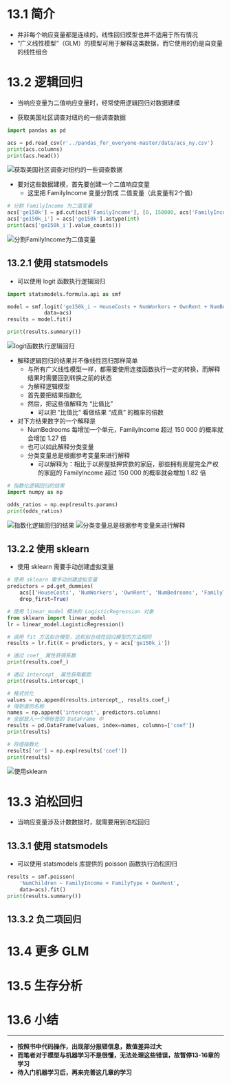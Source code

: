 <!-- code_chunk_output -->

# 13.1 简介

- 并非每个响应变量都是连续的，线性回归模型也并不适用于所有情况
- “广义线性模型”（GLM）的模型可用于解释这类数据，而它使用的仍是自变量的线性组合

# 13.2 逻辑回归

- 当响应变量为二值响应变量时，经常使用逻辑回归对数据建模
&nbsp;

- 获取美国社区调查对纽约的一些调查数据

```python
import pandas as pd

acs = pd.read_csv(r'../pandas_for_everyone-master/data/acs_ny.csv')
print(acs.columns)
print(acs.head())
```

![获取美国社区调查对纽约的一些调查数据](image/2022-05-27-18-41-15.png)

- 要对这些数据建模，首先要创建一个二值响应变量
  - 这里把 FamilyIncome 变量分割成 二值变量（此变量有2个值）

```python
# 分割 FamilyIncome 为二值变量
acs['ge150k'] = pd.cut(acs['FamilyIncome'], [0, 150000, acs['FamilyIncome'].max()], labels=[0, 1])
acs['ge150k_i'] = acs['ge150k'].astype(int)
print(acs['ge150k_i'].value_counts())
```

![分割FamilyIncome为二值变量](image/2022-05-27-18-47-27.png)

## 13.2.1 使用 statsmodels

- 可以使用 logit 函数执行逻辑回归

```python
import statsmodels.formula.api as smf

model = smf.logit('ge150k_i ~ HouseCosts + NumWorkers + OwnRent + NumBedrooms + FamilyType', 
            data=acs)
results = model.fit()

print(results.summary())
```

![logit函数执行逻辑回归](image/2022-05-31-16-01-39.png)

- 解释逻辑回归的结果并不像线性回归那样简单
  - 与所有广义线性模型一样，都需要使用连接函数执行一定的转换，而解释结果时需要回到转换之前的状态
  - 为解释逻辑模型
  - 首先要把结果指数化
  - 然后，把这些值解释为 “比值比”
    - 可以把 “比值比” 看做结果 “成真” 的概率的倍数
- 对下方结果数字的一个解释是
  - NumBedrooms 每增加一个单元，FamilyIncome 超过 150 000 的概率就会增加 1.27 倍
  - 也可以如此解释分类变量
  - 分类变量总是根据参考变量来进行解释
    - 可以解释为：相比于以房屋抵押贷款的家庭，那些拥有房屋完全产权的家庭的 FamilyIncome 超过 150 000 的概率就会增加 1.82 倍

```python
# 指数化逻辑回归的结果
import numpy as np

odds_ratios = np.exp(results.params)
print(odds_ratios)
```

![指数化逻辑回归的结果](image/2022-05-31-16-59-37.png)
![分类变量总是根据参考变量来进行解释](image/2022-05-31-17-07-40.png)

## 13.2.2 使用 sklearn

- 使用 sklearn 需要手动创建虚拟变量

```python
# 使用 sklearn 需手动创建虚拟变量
predictors = pd.get_dummies(
    acs[['HouseCosts', 'NumWorkers', 'OwnRent', 'NumBedrooms', 'FamilyType']],
    drop_first=True)

# 使用 linear_model 模块的 LogisticRegression 对象
from sklearn import linear_model
lr = linear_model.LogisticRegression()

# 调用 fit 方法拟合模型，这和拟合线性回归模型的方法相同
results = lr.fit(X = predictors, y = acs['ge150k_i'])

# 通过 coef_ 属性获得系数
print(results.coef_)

# 通过 intercept_ 属性获取截距
print(results.intercept_)

# 格式优化
values = np.append(results.intercept_, results.coef_)
# 得到值的名称
names = np.append('intercept', predictors.columns)
# 全部放入一个带标签的 DataFrame 中
results = pd.DataFrame(values, index=names, columns=['coef'])
print(results)

# 将值指数化
results['or'] = np.exp(results['coef'])
print(results)
```

![使用sklearn](image/2022-05-31-18-14-20.png)

# 13.3 泊松回归

- 当响应变量涉及计数数据时，就需要用到泊松回归

## 13.3.1 使用 statsmodels

- 可以使用 statsmodels 库提供的 poisson 函数执行泊松回归

```python
results = smf.poisson(
    'NumChildren ~ FamilyIncome + FamilyType + OwnRent',
    data=acs).fit()
print(results.summary())
```

## 13.3.2 负二项回归

# 13.4 更多 GLM

# 13.5 生存分析

# 13.6 小结

---

- **按照书中代码操作，出现部分报错信息，数值差异过大**
- **而笔者对于模型与机器学习不是很懂，无法处理这些错误，故暂停13-16章的学习**
- **待入门机器学习后，再来完善这几章的学习**
